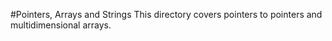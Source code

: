 #Pointers, Arrays and Strings
This directory covers pointers to pointers and multidimensional arrays.
